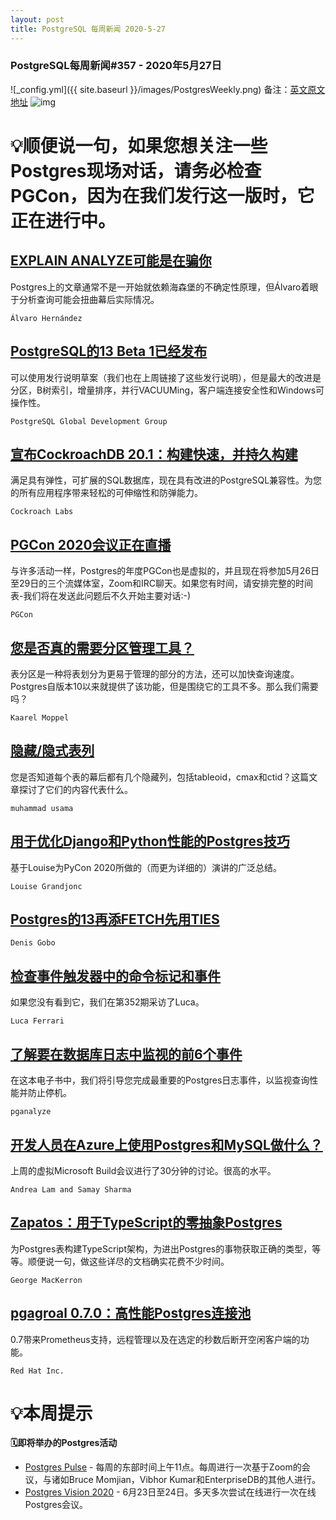 ```yaml
---
layout: post
title: PostgreSQL 每周新闻 2020-5-27
---
```

### PostgreSQL每周新闻#357 - 2020年5月27日
![_config.yml]({{ site.baseurl }}/images/PostgresWeekly.png)
备注：[英文原文地址](https://postgresweekly.com/issues/357)
![img](https://res.cloudinary.com/cpress/image/upload/w_1280,e_sharpen:60/v1590578119/r9cos6ub8ngudxno6wuy.jpg)
# 💡顺便说一句，如果您想关注一些Postgres现场对话，请务必检查PGCon，因为在我们发行这一版时，它正在进行中。


## [EXPLAIN ANALYZE可能是在骗你](https://postgresweekly.com/link/88968/web)
Postgres上的文章通常不是一开始就依赖海森堡的不确定性原理，但Álvaro着眼于分析查询可能会扭曲幕后实际情况。


`Álvaro Hernández `
## [PostgreSQL的13 Beta 1已经发布](https://postgresweekly.com/link/88969/web)
可以使用发行说明草案（我们也在上周链接了这些发行说明），但是最大的改进是分区，B树索引，增量排序，并行VACUUMing，客户端连接安全性和Windows可操作性。


`PostgreSQL Global Development Group `
## [宣布CockroachDB 20.1：构建快速，并持久构建](https://postgresweekly.com/link/88971/web)
满足具有弹性，可扩展的SQL数据库，现在具有改进的PostgreSQL兼容性。为您的所有应用程序带来轻松的可伸缩性和防弹能力。


`Cockroach Labs `
## [PGCon 2020会议正在直播](https://postgresweekly.com/link/88972/web)
与许多活动一样，Postgres的年度PGCon也是虚拟的，并且现在将参加5月26日至29日的三个流媒体室，Zoom和IRC聊天。如果您有时间，请安排完整的时间表-我们将在发送此问题后不久开始主要对话:-)


`PGCon `
## [您是否真的需要分区管理工具？](https://postgresweekly.com/link/88974/web)
表分区是一种将表划分为更易于管理的部分的方法，还可以加快查询速度。 Postgres自版本10以来就提供了该功能，但是围绕它的工具不多。那么我们需要吗？


`Kaarel Moppel `
## [隐藏/隐式表列](https://postgresweekly.com/link/88975/web)
您是否知道每个表的幕后都有几个隐藏列，包括tableoid，cmax和ctid？这篇文章探讨了它们的内容代表什么。


`muhammad usama `
## [用于优化Django和Python性能的Postgres技巧](https://postgresweekly.com/link/88976/web)
基于Louise为PyCon 2020所做的（而更为详细的）演讲的广泛总结。


`Louise Grandjonc `
## [Postgres的13再添FETCH先用TIES](https://postgresweekly.com/link/88978/web)


`Denis Gobo `
## [检查事件触发器中的命令标记和事件](https://postgresweekly.com/link/88979/web)
如果您没有看到它，我们在第352期采访了Luca。


`Luca Ferrari `
## [了解要在数据库日志中监视的前6个事件](https://postgresweekly.com/link/88981/web)
在这本电子书中，我们将引导您完成最重要的Postgres日志事件，以监视查询性能并防止停机。


`pganalyze `
## [开发人员在Azure上使用Postgres和MySQL做什么？](https://postgresweekly.com/link/88982/web)
上周的虚拟Microsoft Build会议进行了30分钟的讨论。很高的水平。


`Andrea Lam and Samay Sharma `
## [Zapatos：用于TypeScript的零抽象Postgres](https://postgresweekly.com/link/88983/web)
为Postgres表构建TypeScript架构，为进出Postgres的事物获取正确的类型，等等。顺便说一句，做这些详尽的文档确实花费不少时间。


`George MacKerron `
## [pgagroal 0.7.0：高性能Postgres连接池](https://postgresweekly.com/link/88984/web)
0.7带来Prometheus支持，远程管理以及在选定的秒数后断开空闲客户端的功能。


`Red Hat Inc. `
# 💡本周提示


**🗓即将举办的Postgres活动**
- [Postgres Pulse](https://postgresweekly.com/link/88985/web) - 每周的东部时间上午11点。每周进行一次基于Zoom的会议，与诸如Bruce Momjian，Vibhor Kumar和EnterpriseDB的其他人进行。
- [Postgres Vision 2020](https://postgresweekly.com/link/88986/web) - 
6月23日至24日。多天多次尝试在线进行一次在线Postgres会议。
